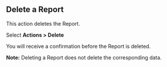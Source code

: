 ## Delete a Report

This action deletes the Report.

Select **Actions > Delete**

You will receive a confirmation before the Report is deleted. 

**Note:** Deleting a Report does not delete the corresponding data.

